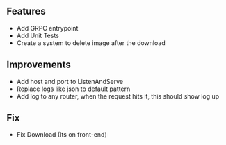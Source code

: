 ## Features

* Add GRPC entrypoint
* Add Unit Tests
* Create a system to delete image after the download

## Improvements

* Add host and port to ListenAndServe
* Replace logs like json to default pattern
* Add log to any router, when the request hits it, this should show log up

## Fix

* Fix Download (Its on front-end)